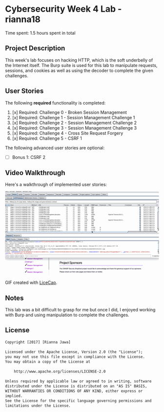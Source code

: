 # Cybersecurity Week 4 Lab - rianna18

Time spent: 1.5 hours spent in total

## Project Description

This week's lab focuses on hacking HTTP, which is the soft underbelly of the Internet itself. The Burp suite is used for this lab to manipulate requests, sessions, and cookies as well as using the decoder to complete the given challenges.

## User Stories

The following **required** functionality is completed:

1. [x]  Required: Challenge 0 - Broken Session Management
2. [x]  Required: Challenge 1 - Session Management Challenge 1
3. [x]  Required: Challenge 2 - Session Management Challenge 2
4. [x]  Required: Challenge 3 - Session Management Challenge 3
5. [x]  Required: Challenge 4 - Cross Site Request Forgery
6. [x]  Required: Challenge 5 - CSRF 1

The following advanced user stories are optional:

* [ ]  Bonus 1: CSRF 2

## Video Walkthrough

Here's a walkthrough of implemented user stories:

<img src='Week4Lab.gif' width='' alt='Video Walkthrough' />

GIF created with [LiceCap](http://www.cockos.com/licecap/).

## Notes

This lab was a bit difficult to grasp for me but once I did, I enjoyed working with Burp and using manipulation to complete the challenges.

## License

    Copyright [2017] [Rianna Jawa]

    Licensed under the Apache License, Version 2.0 (the "License");
    you may not use this file except in compliance with the License.
    You may obtain a copy of the License at

        http://www.apache.org/licenses/LICENSE-2.0

    Unless required by applicable law or agreed to in writing, software
    distributed under the License is distributed on an "AS IS" BASIS,
    WITHOUT WARRANTIES OR CONDITIONS OF ANY KIND, either express or implied.
    See the License for the specific language governing permissions and
    limitations under the License.
